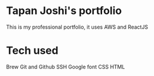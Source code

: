 # Tapan Joshi's portfolio
This is my professional portfolio, it uses AWS and ReactJS

# Tech used
 Brew
 Git and Github
 SSH
 Google font
 CSS
 HTML

